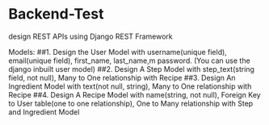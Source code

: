 # Backend-Test
design REST APIs using Django REST Framework

Models:
##1. Design the User Model with username(unique field), email(unique field), first_name,
last_name,m password. (You can use the django inbuilt user model)
##2. Design A Step Model with step_text(string field, not null), Many to One relationship with
Recipe
##3. Design An Ingredient Model with text(not null, string), Many to One relationship with
Recipe
##4. Design A Recipe Model with name(string, not null), Foreign Key to User table(one to one
relationship), One to Many relationship with Step and Ingredient Model
